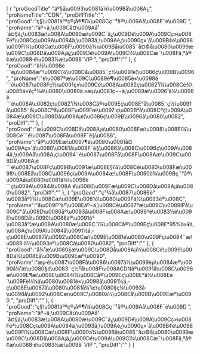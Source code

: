 [
	{
		"proGoodTitle":"äº§å\u0093\u0081ä¼\u0098å\u008A¿",
		"proNameTitle":"CDN",
		"proDiffTitle":"",
		"proGood":"ç§\u0081äººç®¡å®¶ï¼\u008Cç¨³å®\u009Aå\u008F¯é\u009D ",
		"proName":"äº¬ä¸\u009Cå¤\u009Aå¹´å¤§ä¿\u0083æ\u008A\u0080æ\u009C¯ä¿\u009Dé\u009A\u009Cç»\u008Féª\u008Cç\u009A\u0084ä¸\u0093ä¸\u009Aè¿\u0090ç»´å\u009B¢é\u0098\u009Fï¼\u008Cæ\u008F\u0090ä¾\u009Bå\u0085¨å¤©å\u0080\u0099æ\u009C\u008Då\u008A¡ä¿\u009Dé\u009A\u009Cï¼\u008Cæ¯\u008Fä¸ªå®¢æ\u0088·é\u0083½æ\u0098¯VIP ",
		"proDiff":""
	},
	{
		"proGood":"ä¼\u0098è´¨èµ\u0084æº\u0090ï¼\u008Cå\u0085¨ç½\u0091è¦\u0086ç\u009B\u0096",
		"proName":"è\u0087ªæ\u009C\u0089è¶\u0085é«\u0098è´¨é\u0087\u008Fç½\u0091ç»\u009Cè\u008A\u0082ç\u0082¹ï¼\u008Cè¾\u0085ä»¥ç²¾é\u0080\u0089ä¸»æµ\u0081ç¬¬ä¸\u0089æ\u0096¹ä¼\u0098è´¨è\u008A\u0082ç\u0082¹ï¼\u008Cå®\u009Eç\u008E°å\u0085¨ç½\u0091å\u0085¨å\u008Cºå\u009F\u009Fæ\u0097 ç\u009B²å\u008Cºç\u009A\u0084æ\u009C\u008Då\u008A¡è¦\u0086ç\u009B\u0096ã\u0080\u0082",
		"proDiff":""
	},
	{
		"proGood":"æ\u009C\u008Då\u008A¡é\u0080\u008Fæ\u0098\u008Eï¼\u008Cè´¨é\u0087\u008Få\u008F¯è§\u0086",
		"proName":"å®\u009Eæ\u0097¶ã\u0080\u0081å¤\u009Aç»´ã\u0080\u0081å\u008F¯è§\u0086å\u008C\u0096ç\u009A\u0084ä¸\u009Aå\u008A¡ç\u0094¨é\u0087\u008Få\u008F\u008Aæ\u009C\u008Då\u008A¡è´¨é\u0087\u008Fç\u009B\u0091æ\u008E§ï¼\u008Cé\u0080\u008Fæ\u0098\u008Eå\u008C\u0096ç\u009A\u0084æ\u008F\u0090ä¾\u009Bç¨³å®\u009Aã\u0080\u0081ä¼\u0098è´¨ç\u009A\u0084å\u008A é\u0080\u009Fæ\u009C\u008Då\u008A¡ã\u0080\u0082",
		"proDiff":""
	},
	{
		"proGood":"ç²¾å\u0087\u0086è°\u0083åº¦ï¼\u008Cæ\u009E\u0081é\u0080\u009Fä½\u0093éª\u008C",
		"proName":"å\u009Fºäº\u008Eäº¬ä¸\u009Cè\u0087ªæ\u009C\u0089IPå\u009C°å\u009D\u0080åº\u0093å\u008F\u008Aæ\u0099ºè\u0083½è\u009E\u008Då\u0090\u0088äº\u0091è°\u0083åº¦æ\u008A\u0080æ\u009C¯ï¼\u008Cå®\u009Eç\u008E°95%ä»¥ä¸\u008Aç\u009A\u0084å\u0091½ä¸­ç\u008E\u0087å\u0092\u008Cæ\u009E\u0081é\u0080\u009Fç\u0094¨æ\u0088·ä½\u0093éª\u008Cã\u0080\u0082",
		"proDiff":""
	},
	{
		"proGood":"å¼¹æ\u0080§æ\u009C\u008Då\u008A¡ï¼\u008Cé\u0099\u008Dä½\u008Eå\u009B\u009Eæº\u0090",
		"proName":"æµ·é\u0087\u008Få\u0086\u0097ä½\u0099èµ\u0084æº\u0090å¼¹æ\u0080§é\u0083¨ç½²å\u008F\u008ACDNäº\u0091å\u008C\u0096æ\u009E¶æ\u009E\u0084ï¼\u008Cå®\u009Eç\u008E°ä½\u008Eè´\u009Fè½½ã\u0080\u0081é«\u0098å\u0091½ä¸­ç\u008E\u0087ã\u0080\u0081å¼¹æ\u0080§ç¼\u0093å­\u0098å\u0092\u008Cæ\u009C\u0080ä½\u008Eå\u009B\u009Eæº\u0090 ",
		"proDiff":""
	},
	{
		"proGood":"ç§\u0081äººç®¡å®¶ï¼\u008Cç¨³å®\u009Aå\u008F¯é\u009D ",
		"proName":"äº¬ä¸\u009Cå¤\u009Aå¹´å¤§ä¿\u0083æ\u008A\u0080æ\u009C¯ä¿\u009Dé\u009A\u009Cç»\u008Féª\u008Cç\u009A\u0084ä¸\u0093ä¸\u009Aè¿\u0090ç»´å\u009B¢é\u0098\u009Fï¼\u008Cæ\u008F\u0090ä¾\u009Bå\u0085¨å¤©å\u0080\u0099æ\u009C\u008Då\u008A¡ä¿\u009Dé\u009A\u009Cï¼\u008Cæ¯\u008Fä¸ªå®¢æ\u0088·é\u0083½æ\u0098¯VIP ",
		"proDiff":""
	}
]